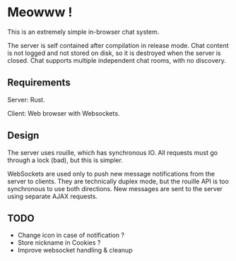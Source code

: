 # Meowww !

This is an extremely simple in-browser chat system.

The server is self contained after compilation in release mode.
Chat content is not logged and not stored on disk, so it is destroyed when the server is closed.
Chat supports multiple independent chat rooms, with no discovery.

## Requirements
Server: Rust.

Client: Web browser with Websockets.

## Design
The server uses rouille, which has synchronous IO.
All requests must go through a lock (bad), but this is simpler.

WebSockets are used only to push new message notifications from the server to clients.
They are technically duplex mode, but the rouille API is too synchronous to use both directions.
New messages are sent to the server using separate AJAX requests.

## TODO
* Change icon in case of notification ?
* Store nickname in Cookies ?
* Improve websocket handling & cleanup
